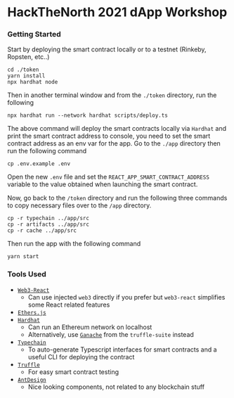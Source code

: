 # HackTheNorth 2021 dApp Workshop

### Getting Started

Start by deploying the smart contract locally or to a testnet (Rinkeby, Ropsten, etc..)

```
cd ./token
yarn install
npx hardhat node
```

Then in another terminal window and from the `./token` directory, run the following

```
npx hardhat run --network hardhat scripts/deploy.ts
```

The above command will deploy the smart contracts locally via `Hardhat` and print the smart contract address to console, you need to set the smart contract address as an env var for the app. Go to the `./app` directory then run the following command

```
cp .env.example .env
```

Open the new `.env` file and set the `REACT_APP_SMART_CONTRACT_ADDRESS` variable to the value obtained when launching the smart contract. 

Now, go back to the `/token` directory and run the following three commands to copy necessary files over to the `/app` directory.

```
cp -r typechain ../app/src
cp -r artifacts ../app/src
cp -r cache ../app/src
```

Then run the app with the following command

```
yarn start
```


### Tools Used

* [`Web3-React`](https://github.com/NoahZinsmeister/web3-react)
    * Can use injected `web3` directly if you prefer but `web3-react` simplifies some React related features
* [`Ethers.js`](https://docs.ethers.io/v5/)
* [`Hardhat`](https://hardhat.org/getting-started/)
    * Can run an Ethereum network on localhost
    * Alternatively, use [`Ganache`](https://www.trufflesuite.com/ganache) from the `truffle-suite` instead
* [`Typechain`](https://github.com/dethcrypto/TypeChain)
    * To auto-generate Typescript interfaces for smart contracts and a useful CLI for deploying the contract
* [`Truffle`](https://trufflesuite.com/)
    * For easy smart contract testing
* [`AntDesign`](https://ant.design/components/overview/)
    * Nice looking components, not related to any blockchain stuff
